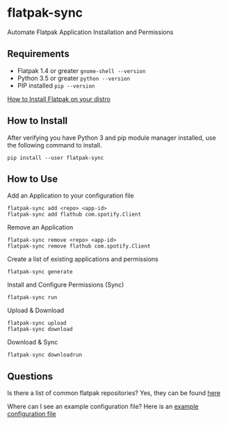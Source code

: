 # flatpak-sync
Automate Flatpak Application Installation and Permissions

## Requirements 

* Flatpak 1.4 or greater ```gnome-shell --version```
* Python 3.5 or greater ```python --version```
* PIP installed ```pip --version```

[How to Install Flatpak on your distro](https://flatpak.org/setup/)

## How to Install

After verifying you have Python 3 and pip module manager installed, use the
following command to install.
```
pip install --user flatpak-sync
```

## How to Use

Add an Application to your configuration file
```
flatpak-sync add <repo> <app-id>
flatpak-sync add flathub com.spotify.Client
```

Remove an Application
```
flatpak-sync remove <repo> <app-id>
flatpak-sync remove flathub com.spotify.Client
```

Create a list of existing applications and permissions
```
flatpak-sync generate
```

Install and Configure Permissions (Sync)
```
flatpak-sync run
```


Upload & Download
```
flatpak-sync upload
flatpak-sync download
```


Download & Sync 
```
flatpak-sync downloadrun
```

## Questions

Is there a list of common flatpak repositories?
Yes, they can be found [here](https://github.com/jeteokeeffe/flatpak-sync/blob/master/data/common-repos.json)

Where can I see an example configuration file?
Here is an [example configuration file](https://github.com/jeteokeeffe/flatpak-sync/blob/master/data/example-flatpak-configuration.yaml)

